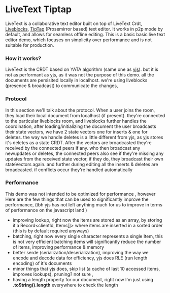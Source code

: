 # LiveText Tiptap

LiveText is a collaborative text editor built on top of LiveText Crdt, [Liveblocks](https://liveblocks.io/), [TipTap](https://tiptap.dev/) (Prosemirror based) text editor. It works in p2p mode by default, and allows for seamless offline editing.
This is a basic basic live text editor demo, which focuses on simplicity over performance and is not suitable for production.

### How it works?

LiveText is the CRDT based on YATA algorithm (same one as [yjs](https://yjs.dev/)). but it is not as performant as yjs, as it was not the purpose of this demo. all the documents are persisited locally in localhost. we're using liveblocks (presence & broadcast) to communicate the changes,

### Protocol

In this section we'll talk about the protocol. When a user joins the room, they load their local document from localhost (if present). they're connected to the particular liveblocks room, and liveblocks further handles the coordination, after loading/initializing the document the user broadcasts their state vectors, we have 2 state vectors one for inserts & one for deletes. the way we handle deletes is a little different from yjs, as yjs stores it's deletes as a state CRDT. After the vectors are broadcasted they're received by the connected peers if any. who then broadcast any newupdates or deletes, the connected peers also see if they're missing any updates from the received state vector, if they do, they broadcast their own stateVectors again. and further during editing all the inserts & deletes are broadcasted. if conflicts occur they're handled automatically

### Performance

This demo was not intended to be optimized for performance , however Here are the few things that can be used to significantly improve the performance, (tbh yjs has not left anything much for us to improve in terms of performance on the javascript land )

- improving lookup, right now the items are stored as an array, by storing it a Record<clientId, Items[]> where items are inserted in a sorted order (this is by default required anyways)
- batching, right now every single character represents a single Item, this is not very efficient batching items will significantly reduce the number of items, improving performance & memory
- better serde (serialization/deserialization), improving the way we encode and decode data for efficiency, yjs does RLE (run length encoding) of it's documents
- minor things that yjs does, skip list (a cache of last 10 accessed items, improves lookups), pruning? not sure ,
- having a length property for our document, right now I'm just using **.toString().length** everywhere to check the length
